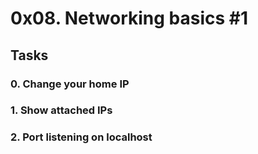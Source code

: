 # 0x08. Networking basics #1

## Tasks
### 0. Change your home IP

### 1. Show attached IPs

### 2. Port listening on localhost